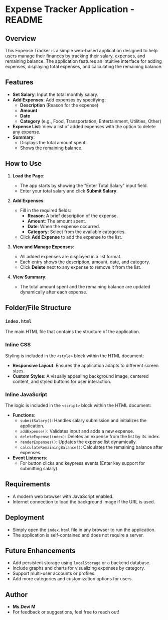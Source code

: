 # Expense Tracker Application - README

## Overview
This Expense Tracker is a simple web-based application designed to help users manage their finances by tracking their salary, expenses, and remaining balance. The application features an intuitive interface for adding expenses, displaying total expenses, and calculating the remaining balance.

## Features
- **Set Salary**: Input the total monthly salary.
- **Add Expenses**: Add expenses by specifying:
  - **Description** (Reason for the expense)
  - **Amount**
  - **Date**
  - **Category** (e.g., Food, Transportation, Entertainment, Utilities, Other)
- **Expense List**: View a list of added expenses with the option to delete any expense.
- **Summary**:
  - Displays the total amount spent.
  - Shows the remaining balance.

## How to Use
1. **Load the Page**:
   - The app starts by showing the "Enter Total Salary" input field.
   - Enter your total salary and click **Submit Salary**.

2. **Add Expenses**:
   - Fill in the required fields:
     - **Reason**: A brief description of the expense.
     - **Amount**: The amount spent.
     - **Date**: When the expense occurred.
     - **Category**: Select from the available categories.
   - Click **Add Expense** to add the expense to the list.

3. **View and Manage Expenses**:
   - All added expenses are displayed in a list format.
   - Each entry shows the description, amount, date, and category.
   - Click **Delete** next to any expense to remove it from the list.

4. **View Summary**:
   - The total amount spent and the remaining balance are updated dynamically after each expense.

## Folder/File Structure
### `index.html`
The main HTML file that contains the structure of the application.

### Inline CSS
Styling is included in the `<style>` block within the HTML document:
- **Responsive Layout**: Ensures the application adapts to different screen sizes.
- **Custom Styles**: A visually appealing background image, centered content, and styled buttons for user interaction.

### Inline JavaScript
The logic is included in the `<script>` block within the HTML document:
- **Functions**:
  - `submitSalary()`: Handles salary submission and initializes the application.
  - `addExpense()`: Validates input and adds a new expense.
  - `deleteExpense(index)`: Deletes an expense from the list by its index.
  - `renderExpenses()`: Updates the expense list dynamically.
  - `calculateRemainingBalance()`: Calculates the remaining balance after expenses.
- **Event Listeners**:
  - For button clicks and keypress events (Enter key support for submitting salary).

## Requirements
- A modern web browser with JavaScript enabled.
- Internet connection to load the background image if the URL is used.

## Deployment
- Simply open the `index.html` file in any browser to run the application.
- The application is self-contained and does not require a server.

## Future Enhancements
- Add persistent storage using `localStorage` or a backend database.
- Include graphs and charts for visualizing expenses by category.
- Support multi-user accounts or profiles.
- Add more categories and customization options for users.

## Author
- **Ms.Devi M**
- For feedback or suggestions, feel free to reach out!
